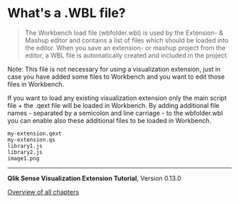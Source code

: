 # What&#x27;s a .WBL file?



> The Workbench load file (wbfolder.wbl) is used by the Extension- & Mashup editor and contains a list of files which should be loaded into the editor.
When you save an extension- or mashup project from the editor, a WBL file is automatically created and included in the project.

Note: This file is not necessary for using a visualization extension, just in case you have added some files to Workbench and you want to edit those files in Workbench.

If you want to load any existing visualization extension only the main script file + the .qext file will be loaded in Workbench.
By adding additional file names - separated by a semicolon and line carriage - to the wbfolder.wbl you can enable also these additional files to be loaded in Workbench.

```text
my-extension.qext
my-extension.qs
library1.js
library2.js
image1.png
```



---
**Qlik Sense Visualization Extension Tutorial**, Version 0.13.0<br/>


[Overview of all chapters](https://github.com/stefanwalther/qliksense-extension-tutorial/blob/master/tutorial/readme.md)